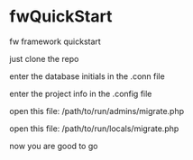 # fwQuickStart
fw framework quickstart


just clone the repo


enter the database initials in the .conn file


enter the project info in the .config file

open this file: /path/to/run/admins/migrate.php

open this file: /path/to/run/locals/migrate.php


now you are good to go
